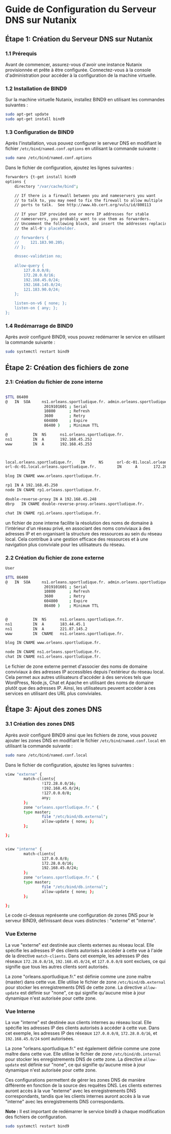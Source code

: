 # Guide de Configuration du Serveur DNS sur Nutanix

## Étape 1: Création du Serveur DNS sur Nutanix

### 1.1 Prérequis

Avant de commencer, assurez-vous d'avoir une instance Nutanix provisionnée et prête à être configurée. Connectez-vous à la console d'administration pour accéder à la configuration de la machine virtuelle.

### 1.2 Installation de BIND9

Sur la machine virtuelle Nutanix, installez BIND9 en utilisant les commandes suivantes :

```bash
sudo apt-get update
sudo apt-get install bind9
```

### 1.3 Configuration de BIND9

Après l'installation, vous pouvez configurer le serveur DNS en modifiant le fichier `/etc/bind/named.conf.options` en utilisant la commande suivante :

```bash
sudo nano /etc/bind/named.conf.options
```

Dans le fichier de configuration, ajoutez les lignes suivantes :

```bash
forwarders {t-get install bind9
options {
    directory "/var/cache/bind";

    // If there is a firewall between you and nameservers you want
    // to talk to, you may need to fix the firewall to allow multiple
    // ports to talk.  See http://www.kb.cert.org/vuls/id/800113

    // If your ISP provided one or more IP addresses for stable
    // nameservers, you probably want to use them as forwarders.
    // Uncomment the following block, and insert the addresses replacing
    // the all-0's placeholder.

    // forwarders {
    //     121.183.90.205;
    // };

    dnssec-validation no;
   
    allow-query {
        127.0.0.0/8;
        172.28.0.0/16;
        192.168.45.0/24;
        192.168.145.0/24;
        121.183.90.0/24; 
    };

    listen-on-v6 { none; };
    listen-on { any; };
};
```

### 1.4 Redémarrage de BIND9

Après avoir configuré BIND9, vous pouvez redémarrer le service en utilisant la commande suivante :

```bash
sudo systemctl restart bind9
```
## Étape 2: Création des fichiers de zone

### 2.1: Création du fichier de zone interne
```bash

$TTL 86400
@   IN  SOA     ns1.orleans.sportludique.fr. admin.orleans.sportludique.fr. (
                 2019101601 ; Serial
                 10800      ; Refresh
                 3600       ; Retry
                 604800     ; Expire
                 86400 )    ; Minimum TTL

@           IN  NS      ns1.orleans.sportludique.fr.
ns1         IN  A       192.168.45.252
www         IN  A       192.168.45.253



local.orleans.sportludique.fr.   IN      NS      orl-dc-01.local.orleans.sportludique.fr.
orl-dc-01.local.orleans.sportludique.fr.         IN      A       172.28.97.10

blog IN CNAME www.orleans.sportludique.fr.

rp1 IN A 192.168.45.250
node IN CNAME rp1.orleans.sportludique.fr.

double-reverse-proxy IN A 192.168.45.248
dbrp   IN CNAME double-reverse-proxy.orleans.sportludique.fr.

chat IN CNAME rp1.orleans.sportludique.fr.

```
un fichier de zone interne facilite la résolution des noms de domaine à l'intérieur d'un réseau privé, en associant des noms conviviaux à des adresses IP et en organisant la structure des ressources au sein du réseau local. Cela contribue à une gestion efficace des ressources et à une navigation plus conviviale pour les utilisateurs du réseau.

### 2.2 Création du fichier de zone externe
```bash
User

$TTL 86400
@   IN  SOA     ns1.orleans.sportludique.fr. admin.orleans.sportludique.fr. (
                 2019101601 ; Serial
                 10800      ; Refresh
                 3600       ; Retry
                 604800     ; Expire
                 86400 )    ; Minimum TTL


@           IN  NS      ns1.orleans.sportludique.fr.
ns1         IN  A       183.44.45.1
ns1         IN  A       221.87.145.2
www         IN  CNAME   ns1.orleans.sportludique.fr.

blog IN CNAME www.orleans.sportludique.fr.

node IN CNAME ns1.orleans.sportludique.fr.
chat IN CNAME ns1.orleans.sportludique.fr.
```
Le fichier de zone externe permet d'associer des noms de domaine conviviaux à des adresses IP accessibles depuis l'extérieur du réseau local. Cela permet aux autres utilisateurs d'accéder à des services tels que WordPress, Node.js, Chat et Apache en utilisant des noms de domaine plutôt que des adresses IP. Ainsi, les utilisateurs peuvent accéder à ces services en utilisant des URL plus conviviales.

## Étape 3: Ajout des zones DNS

### 3.1 Création des zones DNS

Après avoir configuré BIND9 ainsi que les fichiers de zone, vous pouvez ajouter les zones DNS en modifiant le fichier `/etc/bind/named.conf.local` en utilisant la commande suivante :

```bash
sudo nano /etc/bind/named.conf.local
```

Dans le fichier de configuration, ajoutez les lignes suivantes :

```bash
view "externe" {
        match-clients{
                !172.28.0.0/16;
                !192.168.45.0/24;
                !127.0.0.0/8;
                any;
        };
        zone "orleans.sportludique.fr." {
        type master;
                file "/etc/bind/db.external";
                allow-update { none; };
        };

};


view "interne" {
        match-clients{
                127.0.0.0/8;
                172.28.0.0/16;
                192.168.45.0/24;
        };
        zone "orleans.sportludique.fr." {
        type master;
                file "/etc/bind/db.internal";
                allow-update { none; };
        };

};

```


Le code ci-dessus représente une configuration de zones DNS pour le serveur BIND9, définissant deux vues distinctes : "externe" et "interne".

### Vue Externe

La vue "externe" est destinée aux clients externes au réseau local. Elle spécifie les adresses IP des clients autorisés à accéder à cette vue à l'aide de la directive `match-clients`. Dans cet exemple, les adresses IP des réseaux `172.28.0.0/16`, `192.168.45.0/24`, et `127.0.0.0/8` sont exclues, ce qui signifie que tous les autres clients sont autorisés.

La zone "orleans.sportludique.fr." est définie comme une zone maître (master) dans cette vue. Elle utilise le fichier de zone `/etc/bind/db.external` pour stocker les enregistrements DNS de cette zone. La directive `allow-update` est définie sur "none", ce qui signifie qu'aucune mise à jour dynamique n'est autorisée pour cette zone.

### Vue Interne

La vue "interne" est destinée aux clients internes au réseau local. Elle spécifie les adresses IP des clients autorisés à accéder à cette vue. Dans cet exemple, les adresses IP des réseaux `127.0.0.0/8`, `172.28.0.0/16`, et `192.168.45.0/24` sont autorisées.

La zone "orleans.sportludique.fr." est également définie comme une zone maître dans cette vue. Elle utilise le fichier de zone `/etc/bind/db.internal` pour stocker les enregistrements DNS de cette zone. La directive `allow-update` est définie sur "none", ce qui signifie qu'aucune mise à jour dynamique n'est autorisée pour cette zone.

Ces configurations permettent de gérer les zones DNS de manière différente en fonction de la source des requêtes DNS. Les clients externes auront accès à la vue "externe" avec les enregistrements DNS correspondants, tandis que les clients internes auront accès à la vue "interne" avec les enregistrements DNS correspondants.

**Note :** Il est important de redémarrer le service bind9 à chaque modification des fichiers de configuration.

```bash 
sudo systemctl restart bind9
```
